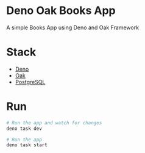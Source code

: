 # Deno Oak Books App

A simple Books App using Deno and Oak Framework

# Stack

- [Deno](https://deno.land/)
- [Oak](https://github.com/oakserver/oak)
- [PostgreSQL](https://www.postgresql.org/)

# Run

```bash
# Run the app and watch for changes
deno task dev

# Run the app
deno task start
```
